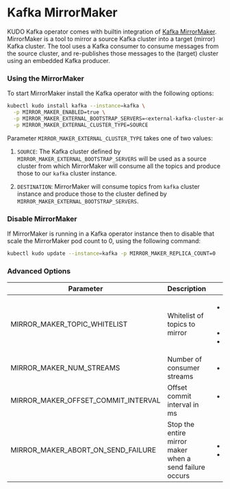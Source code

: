 
# Kafka MirrorMaker

KUDO Kafka operator comes with builtin integration of [Kafka MirrorMaker](https://cwiki.apache.org/confluence/pages/viewpage.action?pageId=27846330).
MirrorMaker is a tool to mirror a source Kafka cluster into a target (mirror) Kafka cluster. The tool uses a Kafka consumer to consume messages from the
source cluster, and re-publishes those messages to the (target) cluster using an embedded Kafka producer.

### Using the MirrorMaker

To start MirrorMaker install the Kafka operator with the following options:

```sh
kubectl kudo install kafka --instance=kafka \
  -p MIRROR_MAKER_ENABLED=true \
  -p MIRROR_MAKER_EXTERNAL_BOOTSTRAP_SERVERS=<external-kafka-cluster-address>\
  -p MIRROR_MAKER_EXTERNAL_CLUSTER_TYPE=SOURCE
```

Parameter `MIRROR_MAKER_EXTERNAL_CLUSTER_TYPE` takes one of two values:

1. `SOURCE`: The Kafka cluster defined by `MIRROR_MAKER_EXTERNAL_BOOTSTRAP_SERVERS` will be
   used as a source cluster from which MirrorMaker will consume all the topics and produce those
   to our `kafka` cluster instance.

2. `DESTINATION`: MirrorMaker will consume topics from `kafka` cluster instance and produce those
   to the cluster defined by `MIRROR_MAKER_EXTERNAL_BOOTSTRAP_SERVERS`.


### Disable MirrorMaker

If MirrorMaker is running in a Kafka operator instance then to disable that scale the MirrorMaker
pod count to 0, using the following command:

```sh
kubectl kudo update --instance=kafka -p MIRROR_MAKER_REPLICA_COUNT=0
``` 

### Advanced Options

|Parameter|Description|Example|
|--|--|--|
| MIRROR_MAKER_TOPIC_WHITELIST | Whitelist of topics to mirror |<ul> <li> ".*" for all topics (default) <li>"topic1"</li> <li> "topic5,topic6"</li></ul> |
|MIRROR_MAKER_NUM_STREAMS|Number of consumer streams|<ul><li>"1" (default)</li></ul>|
|MIRROR_MAKER_OFFSET_COMMIT_INTERVAL|Offset commit interval in ms|<ul><li>"60000" for 1 min (default)</li></ui>|
|MIRROR_MAKER_ABORT_ON_SEND_FAILURE| Stop the entire mirror maker when a send failure occurs |<ul><li>"true" (default)</li><li>"false"</li></ul>|
